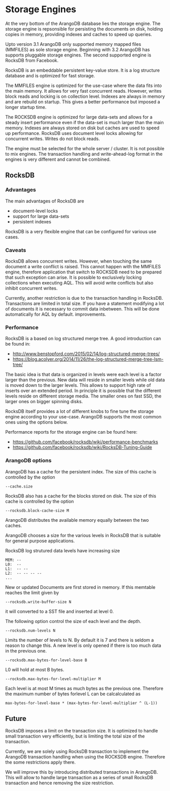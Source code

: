 # Storage Engines

At the very bottom of the ArangoDB database lies the storage
engine. The storage engine is repsonsible for persisting the documents
on disk, holding copies in memory, providing indexes and caches to
speed up queries.

Upto version 3.1 ArangoDB only supported memory mapped files (MMFILES)
as sole storage engine.  Beginning with 3.2 ArangoDB has supports
pluggable storage engines. The second supported engine is RocksDB from
Facebook.

RocksDB is an embeddable persistent key-value store. It is a log
structure database and is optimized for fast storage.

The MMFILES engine is optimized for the use-case where the data fits
into the main memory. It allows for very fast concurrent
reads. However, writes block reads and locking is on collection
level. Indexes are always in memory and are rebuild on startup. This
gives a better performance but imposed a longer startup time.

The ROCKSDB engine is optimized for large data-sets and allows for a
steady insert performance even if the data-set is much larger than the
main memory. Indexes are always stored on disk but caches are used to
speed up performance. RocksDB uses document level locks allowing for
concurrent writes. Writes do not block reads.

The engine must be selected for the whole server / cluster. It is not
possible to mix engines. The transaction handling and write-ahead-log
format in the engines is very different and cannot be combined.

## RocksDB

### Advantages

The main advantages of RocksDB are

- document-level locks
- support for large data-sets
- persistent indexes

RocksDB is a very flexible engine that can be configured for various use cases.

### Caveats

RocksDB allows concurrent writes. However, when touching the same document a
write conflict is raised. This cannot happen with the MMFILES engine, therefore
application that switch to ROCKSDB need to be prepared that such exception can
arise. It is possible to exclusively locking collections when executing AQL. This
will avoid write conflicts but also inhibit concurrent writes.

Currently, another restriction is due to the transaction handling in
RocksDB. Transactions are limited in total size. If you have a statement
modifying a lot of documents it is necessary to commit data inbetween. This will
be done automatically for AQL by default.
improvements.

### Performance

RocksDB is a based on log structured merge tree. A good introduction can be
found in:

- http://www.benstopford.com/2015/02/14/log-structured-merge-trees/
- https://blog.acolyer.org/2014/11/26/the-log-structured-merge-tree-lsm-tree/

The basic idea is that data is organized in levels were each level is a factor
larger than the previous. New data will reside in smaller levels while old data
is moved down to the larger levels. This allows to support high rate of inserts
over an extended period. In principle it is possible that the different levels
reside on different storage media. The smaller ones on fast SSD, the larger ones
on bigger spinning disks.

RocksDB itself provides a lot of different knobs to fine tune the storage
engine according to your use-case. ArangoDB supports the most common ones
using the options below.

Performance reports for the storage engine can be found here:

- https://github.com/facebook/rocksdb/wiki/performance-benchmarks
- https://github.com/facebook/rocksdb/wiki/RocksDB-Tuning-Guide

### ArangoDB options

ArangoDB has a cache for the persistent index. The size of this cache
is controlled by the option

    --cache.size

RocksDB also has a cache for the blocks stored on disk. The size of
this cache is controlled by the option

    --rocksdb.block-cache-size M

ArangoDB distributes the available memory equally between the two
caches.

ArangoDB chooses a size for the various levels in RocksDB that is
suitable for general purpose applications.

RocksDB log strutured data levels have increasing size

    MEM: --
    L0:  --
    L1:  -- --
    L2:  -- -- -- --
    ...

New or updated Documents are first stored in memory. If this memtable
reaches the limit given by

    --rocksdb.write-buffer-size N

it will converted to a SST file and inserted at level 0.

The following option control the size of each level and the depth.

    --rocksdb.num-levels N

Limits the number of levels to N. By default it is 7 and there is
seldom a reason to change this. A new level is only opened if there is
too much data in the previous one.

    --rocksdb.max-bytes-for-level-base B

L0 will hold at most B bytes.

    --rocksdb.max-bytes-for-level-multiplier M

Each level is at most M times as much bytes as the previous
one. Therefore the maximum number of bytes forlevel L can be
calcalculated as

    max-bytes-for-level-base * (max-bytes-for-level-multiplier ^ (L-1))

## Future

RocksDB imposes a limit on the transaction size. It is optimized to
handle small transaction very efficiently, but is limiting the total
size of the transaction.

Currently, we are solely using RocksDB transaction to implement the
ArangoDB transaction handling when using the ROCKSDB engine. Therefore
the some restrictions apply there.

We will improve this by introducing distributed transactions in
ArangoDB. This will allow to handle large transaction as a series of
small RocksDB transaction and hence removing the size restriction.
